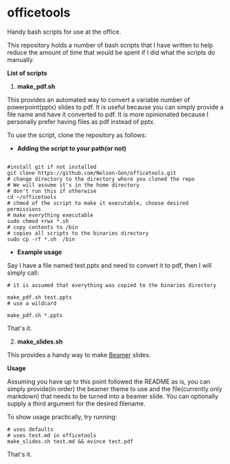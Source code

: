 # officetools
Handy bash scripts for use at the office.

This repository holds a number of bash scripts that I have written to help reduce the amount of time that would be spent if I did what the scripts do manually.

**List of scripts**

1. **make_pdf.sh**

This provides an automated way to convert a variable number of powerpoint(pptx) slides to pdf. It is useful because you can simply provide a file name and have it converted to pdf. It is more opinionated because I personally prefer having files as pdf instead of pptx. 

To use the script, clone the repository as follows:
 
 * **Adding the script to your path(or not)**
 
```

#install git if not installed
git clone https://github.com/Nelson-Gon/officetools.git
# change directory to the directory where you cloned the repo
# We will assume it's in the home directory
# don't run this if otherwise
cd ~/officetools
# chmod of the script to make it executable, choose desired permissions
# make everything executable
sudo chmod +rwx *.sh
# copy contents to /bin
# copies all scripts to the binaries directory
sudo cp -rf *.sh  /bin

```

* **Example usage**

Say I have a file named test.pptx and need to convert it to pdf, then I will simply call:

```
# it is assumed that everything was copied to the binaries directory

make_pdf.sh test.pptx
# use a wildcard 

make_pdf.sh *.pptx
```

That's it. 

2. **make_slides.sh**


This provides a handy way to make [Beamer](https://github.com/josephwright/beamer) slides. 

**Usage**

Assuming you have up to this point followed the README as is, you can simply provide(in order) the beamer theme to use and the file(currently only markdown) that needs to be turned into a beamer slide. You can optionally supply a third argument for the desired filename. 

To show usage practically, try running:

```
# uses defaults
# uses test.md in officetools
make_slides.sh test.md && evince test.pdf

```

That's it. 
